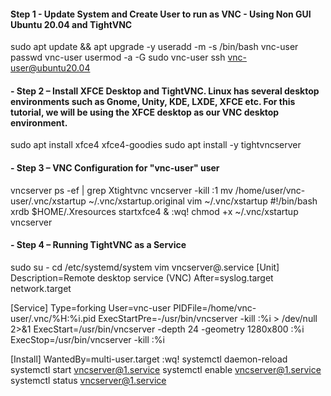 ####  Step 1 - Update System and Create User to run as VNC - Using Non GUI Ubuntu 20.04 and TightVNC
sudo apt update &&  apt upgrade -y
useradd -m -s /bin/bash vnc-user
passwd vnc-user
usermod -a -G sudo vnc-user
ssh vnc-user@ubuntu20.04

#### - Step 2 – Install XFCE Desktop and TightVNC.  Linux has several desktop environments such as Gnome, Unity, KDE, LXDE, XFCE etc. For this tutorial, we will be using the XFCE desktop as our VNC desktop environment.
sudo apt install xfce4 xfce4-goodies
sudo apt install -y tightvncserver

#### - Step 3 – VNC Configuration for "vnc-user" user
vncserver
ps -ef | grep Xtightvnc
vncserver -kill :1
mv /home/user/vnc-user/.vnc/xstartup ~/.vnc/xstartup.original
vim ~/.vnc/xstartup
  #!/bin/bash
  xrdb $HOME/.Xresources
  startxfce4 &
:wq!
chmod +x ~/.vnc/xstartup
vncserver

#### - Step 4 – Running TightVNC as a Service
sudo su -
cd /etc/systemd/system
vim vncserver@.service
[Unit]
 Description=Remote desktop service (VNC)
 After=syslog.target network.target

[Service]
  Type=forking
  User=vnc-user
  PIDFile=/home/vnc-user/.vnc/%H:%i.pid
  ExecStartPre=-/usr/bin/vncserver -kill :%i > /dev/null 2>&1
  ExecStart=/usr/bin/vncserver -depth 24 -geometry 1280x800 :%i
  ExecStop=/usr/bin/vncserver -kill :%i

[Install]
  WantedBy=multi-user.target
:wq!
systemctl daemon-reload
systemctl start vncserver@1.service
systemctl enable vncserver@1.service
systemctl status vncserver@1.service


